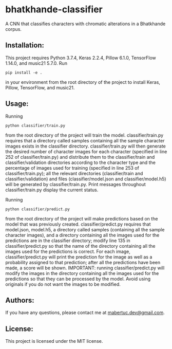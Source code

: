 # bhatkhande-classifier
A CNN that classifies characters with chromatic alterations in a Bhatkhande corpus.

## Installation:

This project requires Python 3.7.4, Keras 2.2.4, Pillow 6.1.0, TensorFlow 1.14.0, and music21 5.7.0. Run 
```
pip install -e .
``` 
in your environment from the root directory of the project to install Keras, Pillow, TensorFlow, and music21.

## Usage:

Running 
```
python classifier/train.py
``` 
from the root directory of the project will train the model. classifier/train.py requires that a directory called samples  containing all the sample character images exists in the classifier directory. classifier/train.py will then generate the desired number of character images for each character (specified in line 252 of classifier/train.py) and distribute them to the classifier/train and classifier/validation directories according to the character type and the percentage of images used for training (specified in line 253 of classifier/train.py); all the relevant directories (classifier/train and classifier/validation) and files (classifier/model.json and classifier/model.h5) will be generated by classifier/train.py. Print messages throughout classifier/train.py display the current status.

Running 
```
python classifier/predict.py
``` 
from the root directory of the project will make predictions based on the model that was previously created. classifier/predict.py requires that model.json, model.h5, a directory called samples (containing all the sample character images), and a directory containing all the images used for the predictions are in the classifier directory; modify line 135 in classifier/predict.py so that the name of the directory containing all the images used for the predictions is correct. For each image, classifier/predict.py will print the prediction for the image as well as a probability assigned to that prediction; after all the predictions have been made, a score will be shown. IMPORTANT: running classifier/predict.py will modify the images in the directory containing all the images used for the predictions so that they can be processed by the model. Avoid using originals if you do not want the images to be modified.

## Authors:

If you have any questions, please contact me at <mabertuc.dev@gmail.com>.

## License:

This project is licensed under the MIT license.
